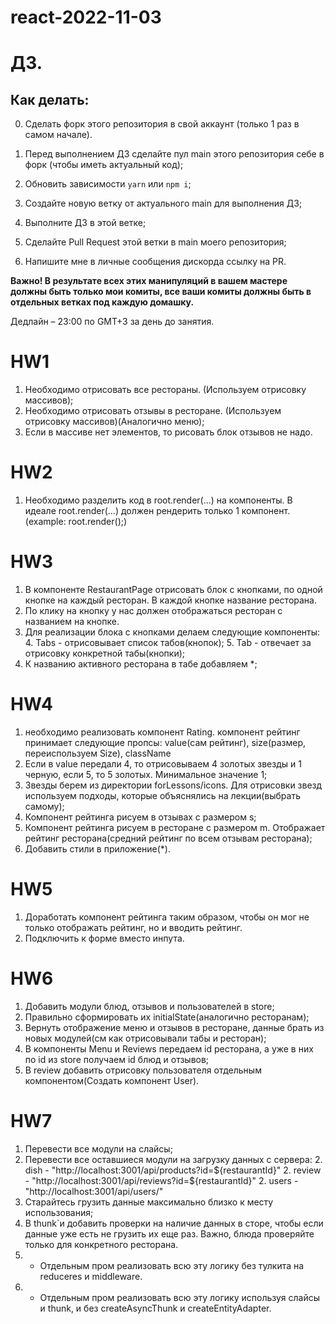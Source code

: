 # react-2022-11-03
# ДЗ.

## Как делать:

0. Сделать форк этого репозитория в свой аккаунт (только 1 раз в самом начале).

1. Перед выполнением ДЗ сделайте пул main этого репозитория себе в форк (чтобы иметь актуальный код);
2. Обновить зависимости `yarn` или `npm i`;
3. Создайте новую ветку от актуального main для выполнения ДЗ;
4. Выполните ДЗ в этой ветке;
5. Сделайте Pull Request этой ветки в main моего репозитория;
6. Напишите мне в личные сообщения дискорда ссылку на PR.

**Важно! В результате всех этих манипуляций в вашем мастере должны быть только мои комиты, все ваши комиты должны быть в отдельных ветках под каждую домашку.**

Дедлайн – 23:00 по GMT+3 за день до занятия.


# HW1
1. Необходимо отрисовать все рестораны. (Используем отрисовку массивов);
2. Необходимо отрисовать отзывы в ресторане. (Используем отрисовку массивов)(Аналогично меню);
3. Если в массиве нет элементов, то рисовать блок отзывов не надо.

# HW2
1. Необходимо разделить код в root.render(...) на компоненты. В идеале root.render(...) должен рендерить только 1 компонент. (example: root.render(<SomeName/>);)

# HW3
1. В компоненте RestaurantPage отрисовать блок с кнопками, по одной кнопке на каждый ресторан. В каждой кнопке название ресторана.
2. По клику на кнопку у нас должен отображаться ресторан с названием на кнопке.
3. Для реализации блока с кнопками делаем следующие компоненты:
   4. Tabs - отрисовывает список табов(кнопок);
   5. Tab - отвечает за отрисовку конкретной табы(кнопки);
6. К названию активного ресторана в табе добавляем *;

# HW4
1. необходимо реализовать компонент Rating. компонент рейтинг принимает следующие пропсы: value(сам рейтинг), size(размер, переиспользуем Size), className
2. Если в value передали 4, то отрисовываем 4 золотых звезды и 1 черную, если 5, то 5 золотых. Минимальное значение 1;
3. Звезды берем из директории forLessons/icons. Для отрисовки звезд используем подходы, которые объяснялись на лекции(выбрать самому);
4. Компонент рейтинга рисуем в отзывах с размером s;
5. Компонент рейтинга рисуем в ресторане с размером m. Отображает рейтинг ресторана(средний рейтинг по всем отзывам ресторана);
6. Добавить стили в приложение(*).

# HW5
1. Доработать компонент рейтинга таким образом, чтобы он мог не только отображать рейтинг, но и вводить рейтинг.
2. Подключить к форме вместо инпута.

# HW6
1. Добавить модули блюд, отзывов и пользователей в store;
2. Правильно сформировать их initialState(аналогично ресторанам);
3. Вернуть отображение меню и отзывов в ресторане, данные брать из новых модулей(см как отрисовывали табы и ресторан);
4. В компоненты Menu и Reviews передаем id ресторана, а уже в них по id из store получаем id блюд и отзывов;
5. В review добавить отрисовку пользователя отдельным компонентом(Создать компонент User).

# HW7
1. Перевести все модули на слайсы;
1. Перевести все оставшиеся модули на загрузку данных с сервера:
   2. dish - "http://localhost:3001/api/products?id=${restaurantId}"
   2. review - "http://localhost:3001/api/reviews?id=${restaurantId}"
   2. users - "http://localhost:3001/api/users/"
3. Старайтесь грузить данные максимально близко к месту использования;
4. В thunk`и добавить проверки на наличие данных в сторе, чтобы если данные уже есть не грузить их еще раз. Важно, блюда проверяйте только для конкретного ресторана.
5. * Отдельным пром реализовать всю эту логику без тулкита на reduceres и middleware.
6. * Отдельным пром реализовать всю эту логику используя слайсы и thunk, и без createAsyncThunk и createEntityAdapter.